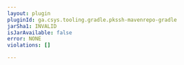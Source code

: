 ```yaml
---
layout: plugin
pluginId: ga.csys.tooling.gradle.pkssh-mavenrepo-gradle
jarSha1: INVALID
isJarAvailable: false
error: NONE
violations: []

---
```

